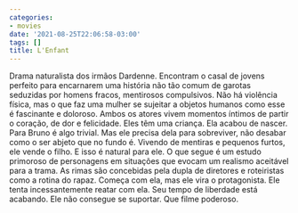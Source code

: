 ```yaml
---
categories:
- movies
date: '2021-08-25T22:06:58-03:00'
tags: []
title: L'Enfant
---
```


Drama naturalista dos irmãos Dardenne. Encontram o casal de jovens perfeito para encarnarem uma história não tão comum de garotas seduzidas por homens fracos, mentirosos compulsivos. Não há violência física, mas o que faz uma mulher se sujeitar a objetos humanos como esse é fascinante e doloroso. Ambos os atores vivem momentos íntimos de partir o coração, de dor e felicidade. Eles têm uma criança. Ela acabou de nascer. Para Bruno é algo trivial. Mas ele precisa dela para sobreviver, não desabar como o ser abjeto que no fundo é. Vivendo de mentiras e pequenos furtos, ele vende o filho. E isso é natural para ele. O que segue é um estudo primoroso de personagens em situações que evocam um realismo aceitável para a trama. As rimas são concebidas pela dupla de diretores e roteiristas como a rotina do rapaz. Começa com ela, mas ele vira o protagonista. Ele tenta incessantemente reatar com ela. Seu tempo de liberdade está acabando. Ele não consegue se suportar. Que filme poderoso.